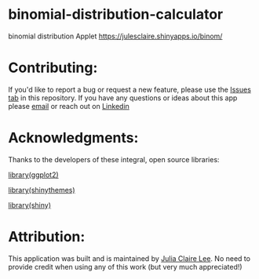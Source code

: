 # binomial-distribution-calculator
binomial distribution Applet
https://julesclaire.shinyapps.io/binom/


# Contributing:

If you'd like to report a bug or request a new feature, please use the [Issues tab](https://github.com/JuliaClaireLee/binomial-distribution-calculator/issues) in this repository.
If you have any questions or ideas about this app please [email](mailto:julialee64@gmail.com?subject=[GitHub]%20Source%20Han%20Sans) or reach out on [Linkedin](https://www.linkedin.com/in/julia-lee-5201b0156/)



# Acknowledgments:


Thanks to the developers of these integral, open source libraries:



[library(ggplot2)](https://github.com/tidyverse/ggplot2)



[library(shinythemes)](https://github.com/rstudio/shinythemes)

[library(shiny)](https://github.com/rstudio/shiny)


# Attribution:

This application was built and is maintained by [Julia Claire Lee](https://github.com/JuliaClaireLee). No need to provide credit when using any of this work (but very much appreciated!)

